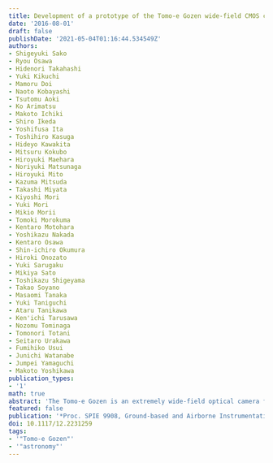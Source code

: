 ```yaml
---
title: Development of a prototype of the Tomo-e Gozen wide-field CMOS camera
date: '2016-08-01'
draft: false
publishDate: '2021-05-04T01:16:44.534549Z'
authors:
- Shigeyuki Sako
- Ryou Osawa
- Hidenori Takahashi
- Yuki Kikuchi
- Mamoru Doi
- Naoto Kobayashi
- Tsutomu Aoki
- Ko Arimatsu
- Makoto Ichiki
- Shiro Ikeda
- Yoshifusa Ita
- Toshihiro Kasuga
- Hideyo Kawakita
- Mitsuru Kokubo
- Hiroyuki Maehara
- Noriyuki Matsunaga
- Hiroyuki Mito
- Kazuma Mitsuda
- Takashi Miyata
- Kiyoshi Mori
- Yuki Mori
- Mikio Morii
- Tomoki Morokuma
- Kentaro Motohara
- Yoshikazu Nakada
- Kentaro Osawa
- Shin-ichiro Okumura
- Hiroki Onozato
- Yuki Sarugaku
- Mikiya Sato
- Toshikazu Shigeyama
- Takao Soyano
- Masaomi Tanaka
- Yuki Taniguchi
- Ataru Tanikawa
- Ken'ichi Tarusawa
- Nozomu Tominaga
- Tomonori Totani
- Seitaro Urakawa
- Fumihiko Usui
- Junichi Watanabe
- Jumpei Yamaguchi
- Makoto Yoshikawa
publication_types:
- '1'
math: true
abstract: 'The Tomo-e Gozen is an extremely wide-field optical camera for the Kiso 1.0-m Schmidt telescope. It is capable of taking consecutive frames with a field-of-view of 20 deg$^2$ and a sub-second time-resolution, which are achieved by 84 chips of 2k$\times$1k CMOS sensor. This camera adopts unconventional designs including a lightweight structure, a nonvacuumed and naturally-air cooled system, front-side-illuminated CMOS sensors with microlens arrays, a sensor alignment along a spherical focal plane of the telescope, and massive readout electronics. To develop technical components necessary for the Tomo-e Gozen and confirm a feasibility of its basic design, we have developed a prototype-model (PM) of the Tomo-e Gozen prior to the final-model (FM). The Tomo-e PM is equipped with eight chips of the CMOS sensor arranged in a line along the RA direction, covering a sky area of 2.0 deg$^2$. The maximum frame rate is 2 fps. The total data production rate is 80 MByte sec$^{-1}$ at 2 fps, corresponding to approximately 3 TByte night$^{-1}$. After laboratory testing, we have successfully obtained consecutive movie data at 2 fps with the Tomo-e PM in the first commissioning run conducted in the end of 2015.'
featured: false
publication: '*Proc. SPIE 9908, Ground-based and Airborne Instrumentation for Astronomy*'
doi: 10.1117/12.2231259
tags:
- '"Tomo-e Gozen"'
- '"astronomy"'
---
```

